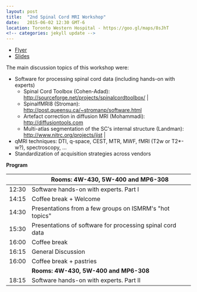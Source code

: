 ```yaml
---
layout: post
title:  "2nd Spinal Cord MRI Workshop"
date:   2015-06-02 12:30 GMT-6
location: Toronto Western Hospital - https://goo.gl/maps/8sJhT
<!-- categories: jekyll update -->
---
```

- [Flyer](https://www.dropbox.com/s/ddii545m6pybga3/workshop_spinalcord_ismrm15.pdf?dl=0)
- [Slides](https://www.dropbox.com/s/d8ohlpuolrnnsvs/introduction.pdf?dl=0)

The main discussion topics of this workshop were:
- Software for processing spinal cord data (including hands-on with experts)
  -  Spinal Cord Toolbox (Cohen-Adad): http://sourceforge.net/projects/spinalcordtoolbox/  |
  - SpinalfMRI8 (Stroman): http://post.queensu.ca/~stromanp/software.html
  - Artefact correction in diffusion MRI (Mohammadi): http://diffusiontools.com
  - Multi-atlas segmentation of the SC's internal structure (Landman): http://www.nitrc.org/projects/jist |
- qMRI techniques: DTI, q-space, CEST, MTR, MWF, fMRI (T2w or T2*-w?), spectroscopy, …
- Standardization of acquisition strategies across vendors

**Program**

| | Rooms: 4W-430, 5W-400 and MP6-308 |
|---|---|
| 12:30 | Software hands-on with experts. Part I |
| 14:15 | Coffee break + Welcome |
| 14:30 | Presentations from a few groups on ISMRM's "hot topics" |
| 15:30 | Presentations of software for processing spinal cord data |
| 16:00 | Coffee break |
| 16:15 | General Discussion |
| 16:00 | Coffee break + pastries |
| | **Rooms: 4W-430, 5W-400 and MP6-308** |
| 18:15 | Software hands-on with experts. Part II |
